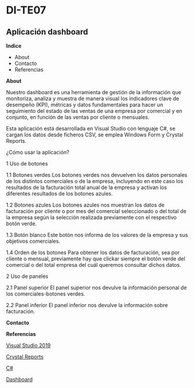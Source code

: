 # DI-TE07
## Aplicación dashboard


**Indice**

* About
* Contacto
* Referencias


**About**

Nuestro dashboard es una herramienta de gestión de la información que monitoriza, analiza y muestra de manera visual los indicadores clave de desempeño (KPI), métricas y datos fundamentales para hacer un seguimiento del estado de las ventas de una empresa por comercial y en conjunto, en función de las ventas por cliente o mensuales.

Esta aplicación está desarrollada en Visual Studio con lenguaje C#, se cargan los datos desde ficheros CSV, se emplea Windows Form y Crystal Reports.

¿Cómo usar la aplicación?

1 Uso de botones

1.1 Botones verdes
	Los botones verdes nos devuelven los datos personales de los distintos comerciales o de la empresa, incluyendo en este caso los resultados de la facturación total anual de la empresa y activan los diferentes resultados de los botones azules.
	
1.2 Botones azules
	Los botones azules nos muestran los datos de facturación por cliente o por mes del comercial seleccionado o del total de la empresa según la selección realizada previamente con el respectivo botón verde.
	
1.3 Botón blanco
	Este botón nos informa de los valores de la empresa y sus objetivos comerciales.
	
1.4 Orden de los botones
	Para obtener los datos de facturación, sea por cliente o mensual, previamente hay que clickar siempre el botón verde del comercial o del total empresa del cuál queremos consultar dichos datos.

    
2 Uso de paneles
	
2.1 Panel superior
	El panel superior nos devulve la información personal de los comerciales-botones verdes.
	
2.2 Panel inferior
	El panel inferior nos devulve la información sobre facturación.

**Contacto**


**Referencias**

[Visual Studio 2019](https://visualstudio.microsoft.com/es/vs/)

[Crystal Reports](https://www.crystalreports.com/)

[C#](https://docs.microsoft.com/es-es/dotnet/csharp/)

[Dashboard](https://www.wearemarketing.com/es/blog/que-es-un-dashboard-de-negocios-y-cuales-sus-beneficios.html)
